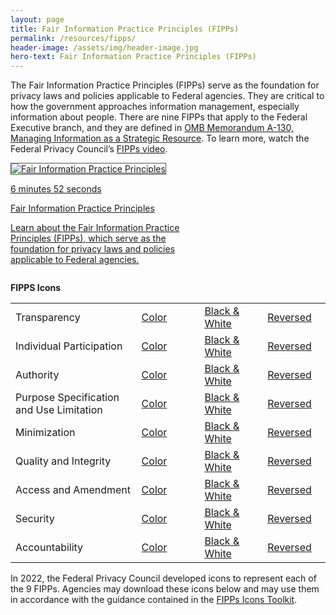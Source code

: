 ```yaml
---
layout: page
title: Fair Information Practice Principles (FIPPs)
permalink: /resources/fipps/
header-image: /assets/img/header-image.jpg
hero-text: Fair Information Practice Principles (FIPPs)
---
```


<p class="font-sans-sm">The Fair Information Practice Principles (FIPPs) serve as the foundation for privacy laws and policies applicable to Federal agencies. They are critical to how the government approaches information management, especially information about people. There are nine FIPPs that apply to the Federal Executive branch, and they are defined in <a href="https://www.whitehouse.gov/wp-content/uploads/legacy_drupal_files/omb/circulars/A130/a130revised.pdf">OMB Memorandum A-130, Managing Information as a Strategic Resource</a>. To learn more, watch the Federal Privacy Council’s <a href="https://www.fpc.gov/learn-about-federal-privacy-program/">FIPPs video</a>.</p>

<section class=" grid-container">
    <div class="grid-row flex-justify-center">
        <div class="text-center margin-y-2 bg-white padding-2 margin-1 shadow-5 members-hover radius-lg" style="max-width: 20rem;">
            <a href="{{ site.baseurl }}/fair-info-practice-principles/" class="text-no-underline text-gray-70" style="display: inline-block;">
                <div >
                    <img style="object-fit:cover; border: 1px solid #555;" alt="Fair Information Practice Principles" src="{{site.baseurl}}/assets/img/logos/Video_4.png" alt="Fair Information Practice Principles image" />
                </div>
                <p class="font-sans-sm text-gray-70 text-left text-no-underline">6 minutes 52 seconds</p>
                <p class="font-heading-md text-gray-70 text-left text-no-underline">Fair Information Practice Principles</p>
                <p class="font-sans-sm text-gray-70 text-left text-no-underline">Learn about the Fair Information Practice Principles (FIPPs), which serve as the foundation for privacy laws and policies applicable to Federal agencies.</p>
            </a>
        </div>
    </div>
</section>

<p><strong>FIPPS Icons</strong></p>

<table class="usa-table" aria-label="FIPPS Icons" role="presentation">
    <colgroup>
        <col span="1" style="width: 40%;">
        <col span="1" style="width: 20%;">
        <col span="1" style="width: 20%;">
        <col span="1" style="width: 20%;">
    </colgroup>
    <tbody>
        <tr>
            <td>Transparency</td>
            <td><a href="{{site.baseurl}}/assets/img/logos/png_color/Transparency_color.png" download aria-label="download color transparency icon">Color</a></td>
            <td><a href="{{site.baseurl}}/assets/img/logos/png_bw/Transparency_bw.png" download aria-label="download black and white transparency icon">Black & White</a></td>
            <td><a href="{{site.baseurl}}/assets/img/logos/png_reversed/Transparency_reversed.png" download aria-label="download reversed transparency icon">Reversed</a></td>
        </tr>
        <tr>
            <td>Individual Participation</td>
            <td><a href="{{site.baseurl}}/assets/img/logos/png_color/Individual-Participation_color.png" download aria-label="download color Participation icon">Color</a></td>
            <td><a href="{{site.baseurl}}/assets/img/logos/png_bw/Individual-Participation_bw.png" download aria-label="download black and white Participation icon">Black & White</a></td>
            <td><a href="{{site.baseurl}}/assets/img/logos/png_reversed/Individual-Participation_reversed.png" download aria-label="download reversed Participation icon">Reversed</a></td>
        </tr>
        <tr>
            <td>Authority</td>
            <td><a href="{{site.baseurl}}/assets/img/logos/png_color/Authority_color.png" download aria-label="download color Authority icon">Color</a></td>
            <td><a href="{{site.baseurl}}/assets/img/logos/png_bw/Authority_bw.png" download aria-label="download black and white Authority icon">Black & White</a></td>
            <td><a href="{{site.baseurl}}/assets/img/logos/png_reversed/Authority_reversed.png" download aria-label="download reversed Authority icon">Reversed</a></td>
        </tr>
        <tr>
            <td>Purpose Specification and Use Limitation</td>
            <td><a href="{{site.baseurl}}/assets/img/logos/png_color/Purpose-Specification_color.png" download aria-label="download color Purpose Specification icon">Color</a></td>
            <td><a href="{{site.baseurl}}/assets/img/logos/png_bw/Purpose-Specification_bw.png" download aria-label="download black and white Purpose Specification icon">Black & White</a></td>
            <td><a href="{{site.baseurl}}/assets/img/logos/png_reversed/Purpose-Specification_reversed.png" download aria-label="download reversed Purpose Specification icon">Reversed</a></td>
        </tr>
        <tr>
            <td>Minimization</td>
            <td><a href="{{site.baseurl}}/assets/img/logos/png_color/Minimization_color.png" download aria-label="download color Minimization icon">Color</a></td>
            <td><a href="{{site.baseurl}}/assets/img/logos/png_bw/Minimization_bw.png" download aria-label="download black and white Minimization icon">Black & White</a></td>
            <td><a href="{{site.baseurl}}/assets/img/logos/png_reversed/Minimization_reversed.png" download aria-label="download reversed Minimization icon">Reversed</a></td>
        </tr>
        <tr>
            <td>Quality and Integrity</td>
            <td><a href="{{site.baseurl}}/assets/img/logos/png_color/Quality-and-Integrity_color.png" download aria-label="download color Quality and Integrity icon">Color</a></td>
            <td><a href="{{site.baseurl}}/assets/img/logos/png_bw/Quality-and-Integrity_bw.png" download aria-label="download black and white Quality and Integrity icon">Black & White</a></td>
            <td><a href="{{site.baseurl}}/assets/img/logos/png_reversed/Quality-and-Integrity_reversed.png" download aria-label="download reversed Quality and Integrity icon">Reversed</a></td>
        </tr>
        <tr>
            <td>Access and Amendment</td>
            <td><a href="{{site.baseurl}}/assets/img/logos/png_color/Access-and-Amendment_color.png" download aria-label="download color Access and Amendment icon">Color</a></td>
            <td><a href="{{site.baseurl}}/assets/img/logos/png_bw/Access-and-Amendment_bw.png" download aria-label="download black and white Access and Amendment icon">Black & White</a></td>
            <td><a href="{{site.baseurl}}/assets/img/logos/png_reversed/Access-and-Amendment_reversed.png" download aria-label="download reversed Access and Amendment icon">Reversed</a></td>
        </tr>
        <tr>
            <td>Security</td>
            <td><a href="{{site.baseurl}}/assets/img/logos/png_color/Security_color.png" download aria-label="download color Security icon">Color</a></td>
            <td><a href="{{site.baseurl}}/assets/img/logos/png_bw/Security_bw.png" download aria-label="download black and white Security icon">Black & White</a></td>
            <td><a href="{{site.baseurl}}/assets/img/logos/png_reversed/Security_reversed.png" download aria-label="download reversed Security icon">Reversed</a></td>
        </tr>
        <tr>
            <td>Accountability</td>
            <td><a href="{{site.baseurl}}/assets/img/logos/png_color/Accountability_color.png" download aria-label="download color Accountability icon">Color</a></td>
            <td><a href="{{site.baseurl}}/assets/img/logos/png_bw/Accountability_bw.png" download aria-label="download black and white Accountability icon">Black & White</a></td>
            <td><a href="{{site.baseurl}}/assets/img/logos/png_reversed/Accountability_reversed.png" download aria-label="download reversed Accountability icon">Reversed</a></td>
        </tr>
    </tbody>
</table>

<p>In 2022, the Federal Privacy Council developed icons to represent each of the 9 FIPPs. Agencies may download these icons below and may use them in accordance with the guidance contained in the <a href="{{site.baseurl}}/assets/pdf/FIPPs-Icons-Toolkit.pdf">FIPPs Icons Toolkit</a>.</p>